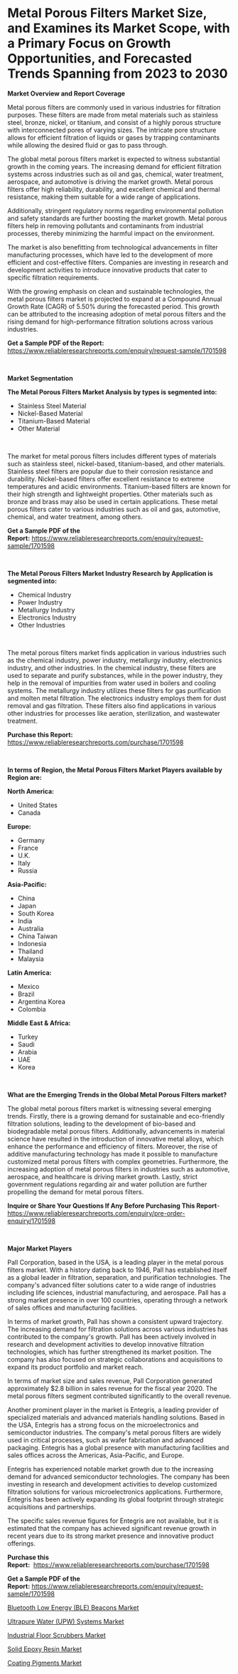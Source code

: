 <p><h1>Metal Porous Filters Market Size, and Examines its Market Scope, with a Primary Focus on Growth Opportunities, and Forecasted Trends Spanning from 2023 to 2030</h1></p><p><strong>Market Overview and Report Coverage</strong></p>
<p><p>Metal porous filters are commonly used in various industries for filtration purposes. These filters are made from metal materials such as stainless steel, bronze, nickel, or titanium, and consist of a highly porous structure with interconnected pores of varying sizes. The intricate pore structure allows for efficient filtration of liquids or gases by trapping contaminants while allowing the desired fluid or gas to pass through.</p><p>The global metal porous filters market is expected to witness substantial growth in the coming years. The increasing demand for efficient filtration systems across industries such as oil and gas, chemical, water treatment, aerospace, and automotive is driving the market growth. Metal porous filters offer high reliability, durability, and excellent chemical and thermal resistance, making them suitable for a wide range of applications.</p><p>Additionally, stringent regulatory norms regarding environmental pollution and safety standards are further boosting the market growth. Metal porous filters help in removing pollutants and contaminants from industrial processes, thereby minimizing the harmful impact on the environment.</p><p>The market is also benefitting from technological advancements in filter manufacturing processes, which have led to the development of more efficient and cost-effective filters. Companies are investing in research and development activities to introduce innovative products that cater to specific filtration requirements.</p><p>With the growing emphasis on clean and sustainable technologies, the metal porous filters market is projected to expand at a Compound Annual Growth Rate (CAGR) of 5.50% during the forecasted period. This growth can be attributed to the increasing adoption of metal porous filters and the rising demand for high-performance filtration solutions across various industries.</p></p>
<p><strong>Get a Sample PDF of the Report:</strong> <a href="https://www.reliableresearchreports.com/enquiry/request-sample/1701598">https://www.reliableresearchreports.com/enquiry/request-sample/1701598</a></p>
<p>&nbsp;</p>
<p><strong>Market Segmentation</strong></p>
<p><strong>The Metal Porous Filters Market Analysis by types is segmented into:</strong></p>
<p><ul><li>Stainless Steel Material</li><li>Nickel-Based Material</li><li>Titanium-Based Material</li><li>Other Material</li></ul></p>
<p>&nbsp;</p>
<p><p>The market for metal porous filters includes different types of materials such as stainless steel, nickel-based, titanium-based, and other materials. Stainless steel filters are popular due to their corrosion resistance and durability. Nickel-based filters offer excellent resistance to extreme temperatures and acidic environments. Titanium-based filters are known for their high strength and lightweight properties. Other materials such as bronze and brass may also be used in certain applications. These metal porous filters cater to various industries such as oil and gas, automotive, chemical, and water treatment, among others.</p></p>
<p><strong>Get a Sample PDF of the Report:</strong>&nbsp;<a href="https://www.reliableresearchreports.com/enquiry/request-sample/1701598">https://www.reliableresearchreports.com/enquiry/request-sample/1701598</a></p>
<p>&nbsp;</p>
<p><strong>The Metal Porous Filters Market Industry Research by Application is segmented into:</strong></p>
<p><ul><li>Chemical Industry</li><li>Power Industry</li><li>Metallurgy Industry</li><li>Electronics Industry</li><li>Other Industries</li></ul></p>
<p>&nbsp;</p>
<p><p>The metal porous filters market finds application in various industries such as the chemical industry, power industry, metallurgy industry, electronics industry, and other industries. In the chemical industry, these filters are used to separate and purify substances, while in the power industry, they help in the removal of impurities from water used in boilers and cooling systems. The metallurgy industry utilizes these filters for gas purification and molten metal filtration. The electronics industry employs them for dust removal and gas filtration. These filters also find applications in various other industries for processes like aeration, sterilization, and wastewater treatment.</p></p>
<p><strong>Purchase this Report:</strong>&nbsp; <a href="https://www.reliableresearchreports.com/purchase/1701598">https://www.reliableresearchreports.com/purchase/1701598</a></p>
<p>&nbsp;</p>
<p><strong>In terms of Region, the Metal Porous Filters Market Players available by Region are:</strong></p>
<p>
    <p> <strong> North America: </strong>
        <ul>
            <li>United States</li>
            <li>Canada</li>
        </ul>
        </p> 
    <p> <strong> Europe: </strong>
        <ul>
            <li>Germany</li>
            <li>France</li>
            <li>U.K.</li>
            <li>Italy</li>
            <li>Russia</li>
        </ul>
        </p> 
    <p> <strong> Asia-Pacific: </strong>
        <ul>
            <li>China</li>
            <li>Japan</li>
            <li>South Korea</li>
            <li>India</li>
            <li>Australia</li>
            <li>China Taiwan</li>
            <li>Indonesia</li>
            <li>Thailand</li>
            <li>Malaysia</li>
        </ul>
        </p> 
    <p> <strong> Latin America: </strong>
        <ul>
            <li>Mexico</li>
            <li>Brazil</li>
            <li>Argentina Korea</li>
            <li>Colombia</li>
        </ul>
        </p> 
    <p> <strong> Middle East & Africa: </strong>
        <ul>
            <li>Turkey</li>
            <li>Saudi</li>
            <li>Arabia</li>
            <li>UAE</li>
            <li>Korea</li>
        </ul>
    </p>
    </p>
<p>&nbsp;</p>
<p><strong>What are the Emerging Trends in the Global Metal Porous Filters market?</strong></p>
<p><p>The global metal porous filters market is witnessing several emerging trends. Firstly, there is a growing demand for sustainable and eco-friendly filtration solutions, leading to the development of bio-based and biodegradable metal porous filters. Additionally, advancements in material science have resulted in the introduction of innovative metal alloys, which enhance the performance and efficiency of filters. Moreover, the rise of additive manufacturing technology has made it possible to manufacture customized metal porous filters with complex geometries. Furthermore, the increasing adoption of metal porous filters in industries such as automotive, aerospace, and healthcare is driving market growth. Lastly, strict government regulations regarding air and water pollution are further propelling the demand for metal porous filters.</p></p>
<p><strong>Inquire or Share Your Questions If Any Before Purchasing This Report</strong>- <a href="https://www.reliableresearchreports.com/enquiry/pre-order-enquiry/1701598">https://www.reliableresearchreports.com/enquiry/pre-order-enquiry/1701598</a></p>
<p>&nbsp;</p>
<p><strong>Major Market Players</strong></p>
<p><p>Pall Corporation, based in the USA, is a leading player in the metal porous filters market. With a history dating back to 1946, Pall has established itself as a global leader in filtration, separation, and purification technologies. The company's advanced filter solutions cater to a wide range of industries including life sciences, industrial manufacturing, and aerospace. Pall has a strong market presence in over 100 countries, operating through a network of sales offices and manufacturing facilities.</p><p>In terms of market growth, Pall has shown a consistent upward trajectory. The increasing demand for filtration solutions across various industries has contributed to the company's growth. Pall has been actively involved in research and development activities to develop innovative filtration technologies, which has further strengthened its market position. The company has also focused on strategic collaborations and acquisitions to expand its product portfolio and market reach.</p><p>In terms of market size and sales revenue, Pall Corporation generated approximately $2.8 billion in sales revenue for the fiscal year 2020. The metal porous filters segment contributed significantly to the overall revenue.</p><p>Another prominent player in the market is Entegris, a leading provider of specialized materials and advanced materials handling solutions. Based in the USA, Entegris has a strong focus on the microelectronics and semiconductor industries. The company's metal porous filters are widely used in critical processes, such as wafer fabrication and advanced packaging. Entegris has a global presence with manufacturing facilities and sales offices across the Americas, Asia-Pacific, and Europe.</p><p>Entegris has experienced notable market growth due to the increasing demand for advanced semiconductor technologies. The company has been investing in research and development activities to develop customized filtration solutions for various microelectronics applications. Furthermore, Entegris has been actively expanding its global footprint through strategic acquisitions and partnerships.</p><p>The specific sales revenue figures for Entegris are not available, but it is estimated that the company has achieved significant revenue growth in recent years due to its strong market presence and innovative product offerings.</p></p>
<p><strong>Purchase this Report:</strong>&nbsp;&nbsp;<a href="https://www.reliableresearchreports.com/purchase/1701598">https://www.reliableresearchreports.com/purchase/1701598</a></p>
<p></p>
<p><strong>Get a Sample PDF of the Report:</strong>&nbsp;<a href="https://www.reliableresearchreports.com/enquiry/request-sample/1701598">https://www.reliableresearchreports.com/enquiry/request-sample/1701598</a></p>
<p><p><a href="https://www.linkedin.com/pulse/bluetooth-low-energy-ble-beacons-market-research-report-elize/">Bluetooth Low Energy (BLE) Beacons Market</a></p><p><a href="https://www.linkedin.com/pulse/decoding-ultrapure-water-upw-systems-market-deep-dive-ug9ke/">Ultrapure Water (UPW) Systems Market</a></p><p><a href="https://medium.com/@orphabrakus2023/industrial-floor-scrubbers-market-analysis-and-sze-forecasted-for-period-from-2023-to-2030-5506d8353982">Industrial Floor Scrubbers Market</a></p><p><a href="https://github.com/aasishrp01/Market-Research-Report-List-1/blob/main/solid-epoxy-resin-market.md">Solid Epoxy Resin Market</a></p><p><a href="https://github.com/aashishrp02/Market-Research-Report-List-1/blob/main/coating-pigments-market.md">Coating Pigments Market</a></p></p>